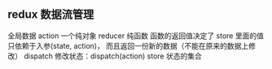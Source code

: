 ## redux 数据流管理
  全局数据
  action     一个纯对象
  reducer    纯函数 函数的返回值决定了 store 里面的值 只依赖于入参(state, action)，
  而且返回一份新的数据（不能在原来的数据上修改）
  dispatch   修改状态：dispatch(action)
  store   状态的集合